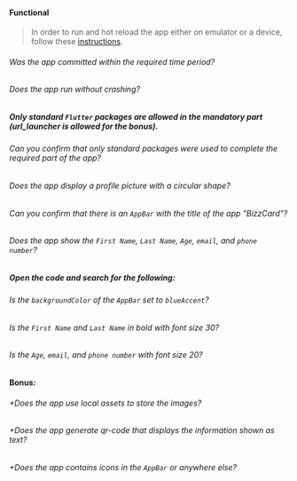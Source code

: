 #### Functional

> In order to run and hot reload the app either on emulator or a device, follow these [instructions](https://docs.flutter.dev/get-started/test-drive?tab=androidstudio#run-the-app).

###### Was the app committed within the required time period?

###### Does the app run without crashing?

##### Only standard `Flutter` packages are allowed in the mandatory part (url_launcher is allowed for the bonus).

###### Can you confirm that only standard packages were used to complete the required part of the app?

###### Does the app display a profile picture with a circular shape?

###### Can you confirm that there is an `AppBar` with the title of the app "BizzCard"?

###### Does the app show the `First Name`, `Last Name`, `Age`, `email`, and `phone number`?

##### Open the code and search for the following:

###### Is the `backgroundColor` of the `AppBar` set to `blueAccent`?

###### Is the `First Name` and `Last Name` in bold with font size 30?

###### Is the `Age`, `email`, and `phone number` with font size 20?

#### Bonus:

###### +Does the app use local assets to store the images?

###### +Does the app generate qr-code that displays the information shown as text?

###### +Does the app contains icons in the `AppBar` or anywhere else?
